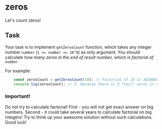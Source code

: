 # zeros
Let's count zeros!

## Task

Your task is to implement `getZerosCount` function,
which takes any integer number `number` (`1 <= number <= 10^8`) as only argument.
You should calculate *how many zeros in the end of result number, which is factorial of `number`*

For example:
```js
    const zerosCount = getZerosCount(10); // Factorial of 10 is 3628800
    console.log(zerosCount); // 2. Because there is 2 *tail* zeros in number 3628800
```

### Important!
Do not try to calculate factorial!
First - you will not get exact answer on big numbers.
Second - it could take several years to calculate factorial on big integers!
Try to think up your awesome solution without such calculations. Good luck!
